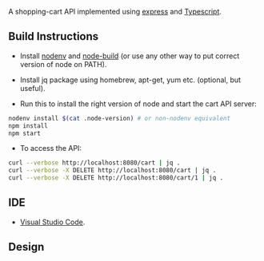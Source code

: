 A shopping-cart API implemented using [express](https://expressjs.com/) and [Typescript](https://www.typescriptlang.org/).

## Build Instructions

* Install [nodenv](https://github.com/nodenv/nodenv#installation) and [node-build](https://github.com/nodenv/node-build#installation) (or use any other way to put correct version of node on PATH).

* Install jq package using homebrew, apt-get, yum etc. (optional, but useful).

* Run this to install the right version of node and start the cart API server:

```sh
nodenv install $(cat .node-version) # or non-nodenv equivalent
npm install
npm start
```

* To access the API:

```sh
curl --verbose http://localhost:8080/cart | jq .
curl --verbose -X DELETE http://localhost:8080/cart | jq .
curl --verbose -X DELETE http://localhost:8080/cart/1 | jq .
```

## IDE

* [Visual Studio Code](https://code.visualstudio.com/).

## Design

